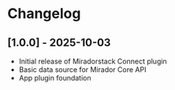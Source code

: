 # Changelog

## [1.0.0] - 2025-10-03

- Initial release of Miradorstack Connect plugin
- Basic data source for Mirador Core API
- App plugin foundation